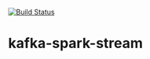 [![Build Status](https://travis-ci.org/saurzcode/kafka-spark-stream.svg?branch=main)](https://travis-ci.org/saurzcode/kafka-spark-stream)
# kafka-spark-stream
